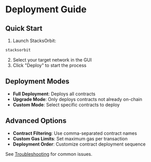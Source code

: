 # Deployment Guide

## Quick Start

1. Launch StacksOrbit:
```bash
stacksorbit
```

2. Select your target network in the GUI
3. Click "Deploy" to start the process

## Deployment Modes

- **Full Deployment**: Deploys all contracts
- **Upgrade Mode**: Only deploys contracts not already on-chain
- **Custom Mode**: Select specific contracts to deploy

## Advanced Options

- **Contract Filtering**: Use comma-separated contract names
- **Custom Gas Limits**: Set maximum gas per transaction
- **Deployment Order**: Customize contract deployment sequence

See [Troubleshooting](./troubleshooting.md) for common issues.